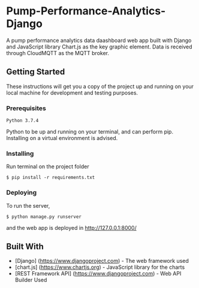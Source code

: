 # Pump-Performance-Analytics-Django

A pump performance analytics data daashboard web app built with Django and JavaScript library Chart.js as the key graphic element. Data is received through CloudMQTT as the MQTT broker.

## Getting Started
These instructions will get you a copy of the project up and running on your local machine for development and testing purposes.

### Prerequisites
```
Python 3.7.4
```
Python to be up and running on your terminal, and can perform pip. Installing on a virtual environment is advised.

### Installing
Run terminal on the project folder
```
$ pip install -r requirements.txt
```
### Deploying
To run the server,
```
$ python manage.py runserver
```
and the web app is deployed in http://127.0.0.1:8000/

## Built With
* [Django] (https://www.djangoproject.com) - The web framework used
* [chart.js] (https://www.chartjs.org) - JavaScript library for the charts
* [REST Framework API] (https://www.djangoproject.com) - Web API Builder Used
